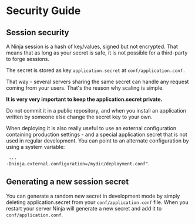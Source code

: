 Security Guide
==============

Session security
----------------

A Ninja session is a hash of key/values, signed but not encrypted. 
That means that as long as your secret is safe, it is not possible for a third-party to forge sessions.

The secret is stored as key <code>application.secret</code> at <code>conf/application.conf.</code>

That way - several servers sharing the same secret can handle any request coming from your users. 
That's the reason why scaling is simple.

<strong>It is very very important to keep the application.secret private.</strong>

Do not commit it in a public repository, and when you install an application written by 
someone else change the secret key to your own. 

When deploying it is also really useful to use an external configuration containing production settings -
and a special application.secret that is not used in regular development. You can point to an alternate
configuration by using a system variable:

<code> ... -Dninja.external.configuration=/mydir/deployment.conf"</code>.


Generating a new session secret
-------------------------------

You can generate a random new secret in development mode by simply deleting application.secret from
your <code>conf/application.conf</code> file. When you restart your server Ninja will generate a new secret and 
add it to <code>conf/application.conf</code>.